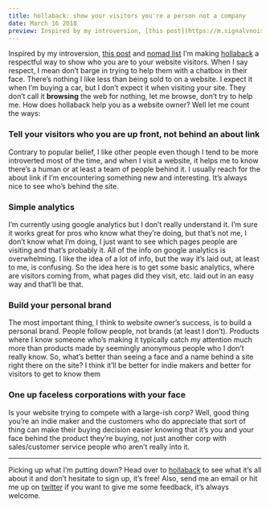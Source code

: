```yaml
---
title: hollaback: show your visitors you're a person not a company
date: March 16 2018
preview: Inspired by my introversion, [this post](https://m.signalvnoise.com/theres-such-a-thing-as-too-helpful-91002b411a62) and [nomad list](http://nomadlist.com/) I’m making [hollaback](hollabackapp.com) a respectful way to show who you are to your website visitors. When I say respect, I mean...
---
```



Inspired by my introversion, [this post](https://m.signalvnoise.com/theres-such-a-thing-as-too-helpful-91002b411a62) and [nomad list](http://nomadlist.com/) I’m making [hollaback](hollabackapp.com) a respectful way to show who you are to your website visitors. When I say respect, I mean don’t barge in trying to help them with a chatbox in their face. There’s nothing I like less than being sold to on a website. I expect it when I’m buying a car, but I don’t expect it when visiting your site. They don’t call it **browsing** the web for nothing, let me browse, don’t try to help me. How does hollaback help you as a website owner? Well let me count the ways:

### Tell your visitors who you are up front, not behind an about link

Contrary to popular belief, I like other people even though I tend to be more introverted most of the time, and when I visit a website, it helps me to know there’s a human or at least a team of people behind it. I usually reach for the about link if I’m encountering something new and interesting. It’s always nice to see who’s behind the site.

### Simple analytics

I’m currently using google analytics but I don’t really understand it. I’m sure it works great for pros who know what they’re doing, but that’s not me, I don’t know what I’m doing, I just want to see which pages people are visiting and that’s probably it. All of the info on google analytics is overwhelming. I like the idea of a lot of info, but the way it’s laid out, at least to me, is confusing. So the idea here is to get some basic analytics, where are visitors coming from, what pages did they visit, etc. laid out in an easy way and that’ll be that.

### Build your personal brand

The most important thing, I think to website owner’s success, is to build a personal brand. People follow people, not brands (at least I don’t). Products where I know someone who’s making it typically catch my attention much more than products made by seemingly anonymous people who I don’t really know. So, what’s better than seeing a face and a name behind a site right there on the site? I think it’ll be better for indie makers and better for visitors to get to know them

### One up faceless corporations with your face

Is your website trying to compete with a large-ish corp? Well, good thing you’re an indie maker and the customers who do appreciate that sort of thing can make their buying decision easier knowing that it’s you and your face behind the product they’re buying, not just another corp with sales/customer service people who aren’t really into it.

***

Picking up what I’m putting down? Head over to [hollaback](http://hollabackapp.com) to see what it’s all about it and don’t hesitate to sign up, it’s free! Also, send me an email or hit me up on [twitter](https://twitter.com/swlkr) if you want to give me some feedback, it’s always welcome.
